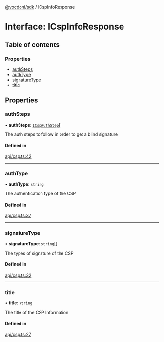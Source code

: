 [@vocdoni/sdk](/sdk) / ICspInfoResponse

# Interface: ICspInfoResponse

## Table of contents

### Properties

- [authSteps](ICspInfoResponse#authsteps)
- [authType](ICspInfoResponse#authtype)
- [signatureType](ICspInfoResponse#signaturetype)
- [title](ICspInfoResponse#title)

## Properties

### authSteps

• **authSteps**: [`ICspAuthStep`](ICspAuthStep)[]

The auth steps to follow in order to get a blind signature

#### Defined in

[api/csp.ts:42](https://github.com/vocdoni/vocdoni-sdk/blob/c61694d51d7ca609cdc86440f23c7a75ea39ea5b/src/api/csp.ts#L42)

___

### authType

• **authType**: `string`

The authentication type of the CSP

#### Defined in

[api/csp.ts:37](https://github.com/vocdoni/vocdoni-sdk/blob/c61694d51d7ca609cdc86440f23c7a75ea39ea5b/src/api/csp.ts#L37)

___

### signatureType

• **signatureType**: `string`[]

The types of signature of the CSP

#### Defined in

[api/csp.ts:32](https://github.com/vocdoni/vocdoni-sdk/blob/c61694d51d7ca609cdc86440f23c7a75ea39ea5b/src/api/csp.ts#L32)

___

### title

• **title**: `string`

The title of the CSP Information

#### Defined in

[api/csp.ts:27](https://github.com/vocdoni/vocdoni-sdk/blob/c61694d51d7ca609cdc86440f23c7a75ea39ea5b/src/api/csp.ts#L27)
